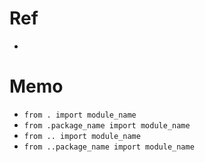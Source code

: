 # Ref
- 



# Memo
- `from . import module_name` 
- `from .package_name import module_name` 
- `from .. import module_name`
- `from ..package_name import module_name`
